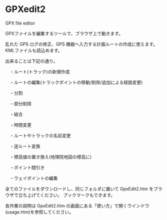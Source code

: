 # GPXedit2
GPX file editor

GPXファイルを編集するツールで、ブラウザ上で動きます。

乱れた GPS ログの修正、GPS 機器へ入力する計画ルートの作成に使えます。
KMLファイルも読込めます。

出来ることは下記の通り。

　・ルート(トラック)の新規作成

　・ルートの編集(トラックポイントの移動/削除/追加による経路変更)

　・分割

　・部分削除

　・結合
 
　・時間変更
 
　・ルートやトラックの名前変更
 
　・逆ルート変換
 
　・標高値の置き換え(地理院地図の標高に)
 
　・ポイント間引き
 
　・ウェイポイントの編集


全てのファイルをダウンロードし、同じフォルダに置いて GpxEdit2.htm をブラウザで立ち上げてください。
ブックマークもできます。


各作業の説明は GpxEdit2.htm の画面にある「使い方」で開くウインドウ(usage.htm)を参照してください。

